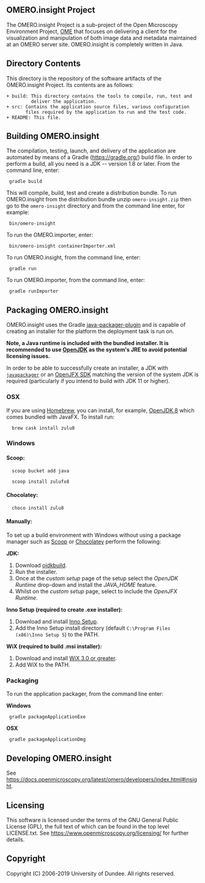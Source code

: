   OMERO.insight Project
  ---------------------

  The OMERO.insight Project is a sub-project of the Open Microscopy Environment
  Project, [OME](https://www.openmicroscopy.org/) that focuses on delivering a
  client for the visualization and manipulation of both image data and metadata
  maintained at an OMERO server site.
  OMERO.insight is completely written in Java.


  Directory Contents
  ------------------

  This directory is the repository of the software artifacts of the
  OMERO.insight Project. Its contents are as follows:

    + build: This directory contains the tools to compile, run, test and
             deliver the application.
    + src: Contains the application source files, various configuration
           files required by the application to run and the test code.
    + README: This file.

  Building OMERO.insight
  ----------------------

  The compilation, testing, launch, and delivery of the application are
  automated by means of a Gradle (https://gradle.org/) build file.
  In order to perform a build, all you need is
  a JDK -- version 1.8 or later. From the command line, enter:
  
     gradle build
  
  This will compile, build, test and create a distribution bundle.
  To run OMERO.insight from the distribution bundle unzip
  `omero-insight.zip` then go to the `omero-insight` directory and from
  the command line enter, for example:

     bin/omero-insight

  To run the OMERO.importer, enter:

     bin/omero-insight containerImporter.xml

  To run OMERO.insight, from the command line, enter:

     gradle run

  To run OMERO.importer, from the command line, enter:

     gradle runImporter
     
  Packaging OMERO.insight
  -----------------------
  
  OMERO.insight uses the Gradle [java-packager-plugin](https://github.com/ome/omero-javapackager-plugin)
  and is capable of creating an installer for the platform the deployment task is run on. 
  
  __Note, a Java runtime is included with the bundled installer. It is recommended to use
  [OpenJDK](https://openjdk.java.net) as the system's JRE to avoid potential licensing issues.__
  
  In order to be able to successfully create an installer, a JDK with
  [`javapackager`](https://docs.oracle.com/javase/8/docs/technotes/tools/unix/javapackager.html) or
  an [OpenJFX SDK](https://gluonhq.com/products/javafx/) matching the version of the system JDK
  is required (particularly if you intend to build with JDK 11 or higher).
  
  ### OSX
  
  If you are using [Homebrew](https://brew.sh/), you can install, for example, [OpenJDK 8](https://www.azul.com/downloads/zulu/)
  which comes bundled with JavaFX.
  To install run:

      brew cask install zulu8
      
  ### Windows
  
  #### Scoop:
  
      scoop bucket add java
  
      scoop install zulufx8
  
  #### Chocolatey:
  
      choco install zulu8

  #### Manually:     
  
  To set up a build environment with Windows without using a package manager such as [Scoop](https://scoop.sh) or 
  [Chocolatey](https://chocolatey.org) perform the following: 

  **JDK:**
  
  1. Download [ojdkbuild](https://github.com/ojdkbuild/ojdkbuild/releases/download/1.8.0.191-1/java-1.8.0-openjdk-1.8.0.191-1.b12.ojdkbuild.windows.x86_64.msi).
  2. Run the installer.
  3. Once at the _custom setup_ page of the setup select the _OpenJDK Runtime_ drop-down and install the _JAVA_HOME_ 
     feature.
  4. Whilst on the _custom setup_ page, select to include the _OpenJFX Runtime_.
  
  **Inno Setup (required to create .exe installer):**
  
  1. Download and install [Inno Setup](http://www.jrsoftware.org/isdl.php).
  2. Add the Inno Setup install directory (default `C:\Program Files (x86)\Inno Setup 5`) to the PATH.
  
  **WiX (required to build .msi installer):**
  
  1. Download and install [WiX 3.0 or greater](http://wixtoolset.org/).
  2. Add WiX to the PATH.
 
  ### Packaging
  
  To run the application packager, from the command line enter:
  
  **Windows**
  
     gradle packageApplicationExe
     
  **OSX**
    
     gradle packageApplicationDmg

  Developing OMERO.insight
  ------------------------

  See https://docs.openmicroscopy.org/latest/omero/developers/index.html#insight.

  Licensing
  ---------

  This software is licensed under the terms of the GNU General Public
  License (GPL), the full text of which can be found in
  the top level LICENSE.txt. See https://www.openmicroscopy.org/licensing/
  for further details.


  Copyright
  ---------

  Copyright (C) 2006-2019 University of Dundee. All rights reserved.
